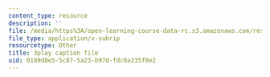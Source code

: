 ```yaml
---
content_type: resource
description: ''
file: /media/https%3A/open-learning-course-data-rc.s3.amazonaws.com/res-10-001-making-science-and-engineering-pictures-a-practical-guide-to-presenting-your-work-spring-2016/0189d8e55c875a23b97dfdc0a235f0e2_sKYY6o71iNM.vtt
file_type: application/x-subrip
resourcetype: Other
title: 3play caption file
uid: 0189d8e5-5c87-5a23-b97d-fdc0a235f0e2
---
```

